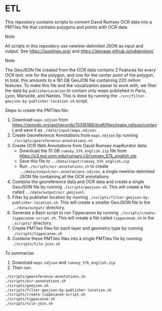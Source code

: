 # ETL

This repository contains scripts to convert David Rumsey OCR data into a PMTiles file that contains polygons and points with OCR data.

> [!NOTE]
> All scripts in this repository use newline-delimited JSON as input and output. See https://jsonlines.org/ and https://stevage.github.io/ndgeojson/

> [!NOTE]
> The GeoJSON file created from the OCR data contains 2 Features for every OCR text: one for the polygon, and one for the center point of the polygon. In total, this amounts to a 181 GB GeoJON file containing 220 million features. To make this file and the visualization easier to work with, we filter the data by `publisherLocation` to contain only maps published in Paris, Lyon, Marseille, and Nantes. This is done by running the `./src/filter-geojson-by-publisher-location.sh` script.

Steps to create the PMTiles file:

1. Download `maps.ndjson` from https://zenodo.org/api/records/15316188/draft/files/maps.ndjson/content and save it as `./data/input/maps.ndjson`.
2. Create Georeference Annotations from `maps.ndjson` by running `./scripts/georeference-annotations.sh`
3. Create OCR Web Annotations from David Rumsey mapKurator data:
   - Download the 51 GB `rumsey_57k_english.zip` file from https://s3.msi.umn.edu/rumsey.v3/rumsey_57k_english.zip
   - Save this file to `../data/input/rumsey_57k_english.zip`
   - Run `./scripts/ocr-annotations.sh` to create `../data/output/ocr.annotations.ndjson`, a single newline-delimited JSON file containing all the OCR annotations.
4. Combine the georeference data and OCR data and create a single GeoJSON file by running `./scripts/geojson.sh`. This will create a file called `../data/output/ocr.geojsonl`.
5. Filter by publisher location by running `./scripts/filter-geojson-by-publisher-location.sh`. This will create a smaller GeoJSON file in the `../data/output/` directory.
6. Generate a Bash script to run Tippecanoe by running `./scripts/create-tippecanoe-script.sh`. This will create a file called `tippecanoe.sh` in the `.scripts/` directory.
7. Create PMTiles files for each layer and geometry type by running `./scripts/tippecanoe.sh`
8. Combine these PMTiles files into a single PMTiles file by running `./scripts/tile-join.sh`

To summarize:

1. Download `maps.ndjson` and `rumsey_57k_english.zip`
2. Then run:

```bash
./scripts/georeference-annotations.sh
./scripts/ocr-annotations.sh
./scripts/geojson.sh
./scripts/filter-geojson-by-publisher-location.sh
./scripts/create-tippecanoe-script.sh
./scripts/tippecanoe.sh
./scripts/tile-join.sh
```
